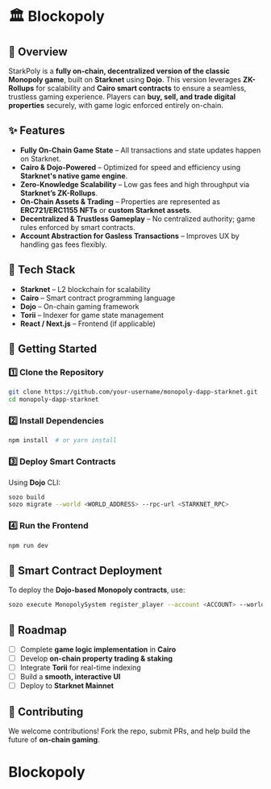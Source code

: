 # 🏛️ Blockopoly

## 📌 Overview

StarkPoly is a **fully on-chain, decentralized version of the classic Monopoly game**, built on **Starknet** using **Dojo**. This version leverages **ZK-Rollups** for scalability and **Cairo smart contracts** to ensure a seamless, trustless gaming experience. Players can **buy, sell, and trade digital properties** securely, with game logic enforced entirely on-chain.

## ✨ Features

- **Fully On-Chain Game State** – All transactions and state updates happen on Starknet.
- **Cairo & Dojo-Powered** – Optimized for speed and efficiency using **Starknet's native game engine**.
- **Zero-Knowledge Scalability** – Low gas fees and high throughput via **Starknet’s ZK-Rollups**.
- **On-Chain Assets & Trading** – Properties are represented as **ERC721/ERC1155 NFTs** or **custom Starknet assets**.
- **Decentralized & Trustless Gameplay** – No centralized authority; game rules enforced by smart contracts.
- **Account Abstraction for Gasless Transactions** – Improves UX by handling gas fees flexibly.

## 🔧 Tech Stack

- **Starknet** – L2 blockchain for scalability
- **Cairo** – Smart contract programming language
- **Dojo** – On-chain gaming framework
- **Torii** – Indexer for game state management
- **React / Next.js** – Frontend (if applicable)

## 🚀 Getting Started

### 1️⃣ Clone the Repository

```bash
git clone https://github.com/your-username/monopoly-dapp-starknet.git
cd monopoly-dapp-starknet
```

### 2️⃣ Install Dependencies

```bash
npm install  # or yarn install
```

### 3️⃣ Deploy Smart Contracts

Using **Dojo** CLI:

```bash
sozo build
sozo migrate --world <WORLD_ADDRESS> --rpc-url <STARKNET_RPC>
```

### 4️⃣ Run the Frontend

```bash
npm run dev
```

## 📜 Smart Contract Deployment

To deploy the **Dojo-based Monopoly contracts**, use:

```bash
sozo execute MonopolySystem register_player --account <ACCOUNT> --world <WORLD_ADDRESS>
```

## 📅 Roadmap

- [ ] Complete **game logic implementation** in **Cairo**
- [ ] Develop **on-chain property trading & staking**
- [ ] Integrate **Torii** for real-time indexing
- [ ] Build a **smooth, interactive UI**
- [ ] Deploy to **Starknet Mainnet**

## 🤝 Contributing

We welcome contributions! Fork the repo, submit PRs, and help build the future of **on-chain gaming**.
# Blockopoly
